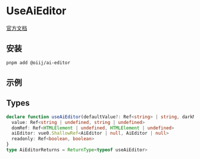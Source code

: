 # UseAiEditor

[官方文档](https://aieditor.dev/)

## 安装

```bash
pnpm add @oiij/ai-editor
```

## 示例

<demo vue="./demos/ai-editor.vue" />

## Types

```ts
declare function useAiEditor(defaultValue?: Ref<string> | string, darkMode?: ComputedRef<boolean>, language?: ComputedRef<'zh' | 'en'>, options?: Omit<AiEditorOptions, 'element'>): {
  value: Ref<string | undefined, string | undefined>
  domRef: Ref<HTMLElement | undefined, HTMLElement | undefined>
  aiEditor: vue0.ShallowRef<AiEditor | null, AiEditor | null>
  readonly: Ref<boolean, boolean>
}
type AiEditorReturns = ReturnType<typeof useAiEditor>
```
